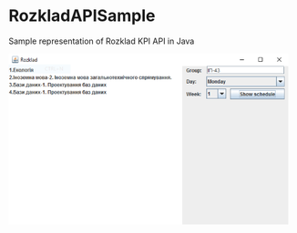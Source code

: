 # RozkladAPISample
Sample representation of Rozklad KPI API in Java

<img height="300" src="https://github.com/JekaK/RozkladAPISample/blob/master/doc/Rozklad.PNG"/>

